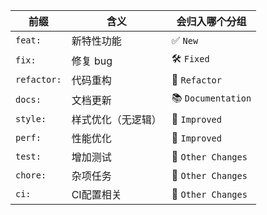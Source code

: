 | 前缀          | 含义        | 会归入哪个分组            |
| ----------- | --------- | ------------------ |
| `feat:`     | 新特性功能     | ✅ `New`            |
| `fix:`      | 修复 bug    | 🛠 `Fixed`         |
| `refactor:` | 代码重构      | 🧽 `Refactor`      |
| `docs:`     | 文档更新      | 📚 `Documentation` |
| `style:`    | 样式优化（无逻辑） | 🎨 `Improved`      |
| `perf:`     | 性能优化      | 🎨 `Improved`      |
| `test:`     | 增加测试      | 🔄 `Other Changes` |
| `chore:`    | 杂项任务      | 🔄 `Other Changes` |
| `ci:`       | CI配置相关    | 🔄 `Other Changes` |
